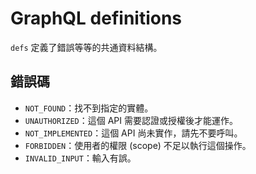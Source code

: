 # GraphQL definitions

`defs` 定義了錯誤等等的共通資料結構。

## 錯誤碼

- `NOT_FOUND`：找不到指定的實體。
- `UNAUTHORIZED`：這個 API 需要認證或授權後才能運作。
- `NOT_IMPLEMENTED`：這個 API 尚未實作，請先不要呼叫。
- `FORBIDDEN`：使用者的權限 (scope) 不足以執行這個操作。
- `INVALID_INPUT`：輸入有誤。
